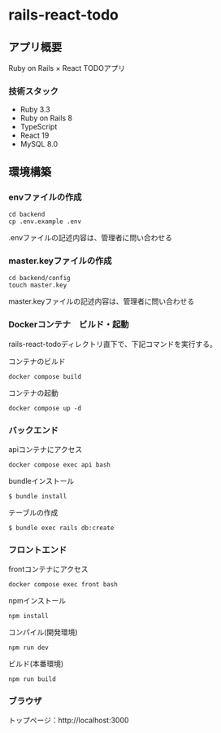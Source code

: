 # rails-react-todo

## アプリ概要
Ruby on Rails × React TODOアプリ<br>

### 技術スタック
- Ruby 3.3
- Ruby on Rails 8
- TypeScript
- React 19
- MySQL 8.0

## 環境構築
### envファイルの作成
```
cd backend
cp .env.example .env
```
.envファイルの記述内容は、管理者に問い合わせる

### master.keyファイルの作成
```
cd backend/config
touch master.key
```
master.keyファイルの記述内容は、管理者に問い合わせる

### Dockerコンテナ　ビルド・起動
rails-react-todoディレクトリ直下で、下記コマンドを実行する。<br>

コンテナのビルド
```
docker compose build
```

コンテナの起動
```
docker compose up -d
```

### バックエンド
apiコンテナにアクセス
```
docker compose exec api bash
```

bundleインストール
```
$ bundle install
```

テーブルの作成
```
$ bundle exec rails db:create
```

### フロントエンド
frontコンテナにアクセス
```
docker compose exec front bash
```

npmインストール
```
npm install
```

コンパイル(開発環境)
```
npm run dev
```

ビルド(本番環境)
```
npm run build
```

### ブラウザ
トップページ：http://localhost:3000
